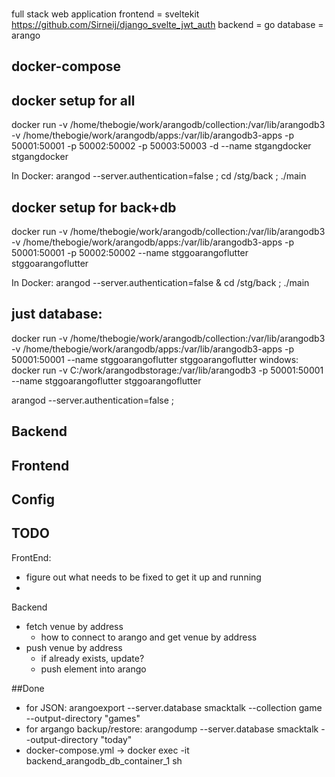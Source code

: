 
###

full stack web application 
frontend = sveltekit
https://github.com/Sirneij/django_svelte_jwt_auth
backend = go
database = arango

## docker-compose



## docker setup for all
docker run -v /home/thebogie/work/arangodb/collection:/var/lib/arangodb3 -v /home/thebogie/work/arangodb/apps:/var/lib/arangodb3-apps  -p 50001:50001 -p 50002:50002 -p 50003:50003 -d --name stgangdocker stgangdocker 

In Docker:
arangod  --server.authentication=false ; 
cd /stg/back ; ./main

## docker setup for back+db
docker run -v /home/thebogie/work/arangodb/collection:/var/lib/arangodb3 -v /home/thebogie/work/arangodb/apps:/var/lib/arangodb3-apps  -p 50001:50001 -p 50002:50002 --name stggoarangoflutter stggoarangoflutter 

In Docker:
arangod  --server.authentication=false &
cd /stg/back ; ./main
## just database:
docker run -v /home/thebogie/work/arangodb/collection:/var/lib/arangodb3 -v /home/thebogie/work/arangodb/apps:/var/lib/arangodb3-apps  -p 50001:50001  --name stggoarangoflutter stggoarangoflutter 
windows: docker run -v C:/work/arangodbstorage:/var/lib/arangodb3  -p 50001:50001  --name stggoarangoflutter stggoarangoflutter

arangod  --server.authentication=false ; 


## Backend


## Frontend


## Config


## TODO
FrontEnd:
- figure out what needs to be fixed to get it up and running
- 
Backend
- fetch venue by address
  - how to connect to arango and get venue by address
- push venue by address
  - if already exists, update?
  - push element into arango



##Done
- for JSON: arangoexport --server.database smacktalk --collection game --output-directory "games"
- for argango backup/restore: arangodump --server.database smacktalk --output-directory "today"
- docker-compose.yml -> docker exec -it backend_arangodb_db_container_1 sh




